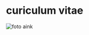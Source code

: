 # curiculum vitae
![foto aink](https://instagram.fbdo9-1.fna.fbcdn.net/v/t51.2885-19/s150x150/104005490_268733094441394_3344741946163397757_n.jpg?_nc_ht=instagram.fbdo9-1.fna.fbcdn.net&_nc_cat=110&_nc_ohc=LWEBW3yitDYAX8cYOVV&oh=bc061160e7bef1cb2121ffee496da88b&oe=5FBC2250)
